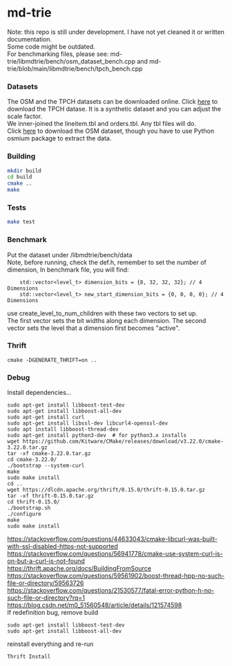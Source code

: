 # md-trie

Note: this repo is still under development. I have not yet cleaned it or written documentation.  
Some code might be outdated.  
For benchmarking files, please see: md-trie/libmdtrie/bench/osm_dataset_bench.cpp and md-trie/blob/main/libmdtrie/bench/tpch_bench.cpp  

### Datasets

The OSM and the TPCH datasets can be downloaded online.
Click [here](https://docs.deistercloud.com/content/Databases.30/TPCH%20Benchmark.90/Data%20generation%20tool.30.xml?embedded=true) to download the TPCH datase. It is a synthetic dataset and you can adjust the scale factor.  
We inner-joined the lineitem.tbl and orders.tbl. Any tbl files will do.  
Click [here](https://download.geofabrik.de/) to download the OSM dataset, though you have to use Python osmium package to extract the data.

### Building

```bash
mkdir build
cd build
cmake ..
make
```

### Tests

```bash
make test
```

### Benchmark

Put the dataset under /libmdtrie/bench/data  
Note, before running, check the def.h, remember to set the number of dimension,
In benchmark file, you will find: 
```
    std::vector<level_t> dimension_bits = {8, 32, 32, 32}; // 4 Dimensions
    std::vector<level_t> new_start_dimension_bits = {0, 0, 0, 0}; // 4 Dimensions
```
use create_level_to_num_children with these two vectors to set up.    
The first vector sets the bit widths along each dimension. The second vector sets the level that a dimension first becomes "active".  

### Thrift

```cd build
cmake -DGENERATE_THRIFT=on ..
```

### Debug

Install dependencies...
```
sudo apt-get install libboost-test-dev  
sudo apt-get install libboost-all-dev
sudo apt-get install curl
sudo apt-get install libssl-dev libcurl4-openssl-dev
sudo apt install libboost-thread-dev
sudo apt-get install python3-dev  # for python3.x installs
wget https://github.com/Kitware/CMake/releases/download/v3.22.0/cmake-3.22.0.tar.gz
tar -xf cmake-3.22.0.tar.gz
cd cmake-3.22.0/
./bootstrap --system-curl
make
sudo make install
cd ..
wget https://dlcdn.apache.org/thrift/0.15.0/thrift-0.15.0.tar.gz
tar -xf thrift-0.15.0.tar.gz
cd thrift-0.15.0/
./bootstrap.sh
./configure
make
sudo make install
```

https://stackoverflow.com/questions/44633043/cmake-libcurl-was-built-with-ssl-disabled-https-not-supported  
https://stackoverflow.com/questions/56941778/cmake-use-system-curl-is-on-but-a-curl-is-not-found  
https://thrift.apache.org/docs/BuildingFromSource  
https://stackoverflow.com/questions/59561902/boost-thread-hpp-no-such-file-or-directory/59563726  
https://stackoverflow.com/questions/21530577/fatal-error-python-h-no-such-file-or-directory?rq=1  
https://blog.csdn.net/m0_51560548/article/details/121574598  
If redefinition bug, remove build
```  
sudo apt-get install libboost-test-dev  
sudo apt-get install libboost-all-dev
```  
reinstall everything and re-run 
```
Thrift Install  
```
